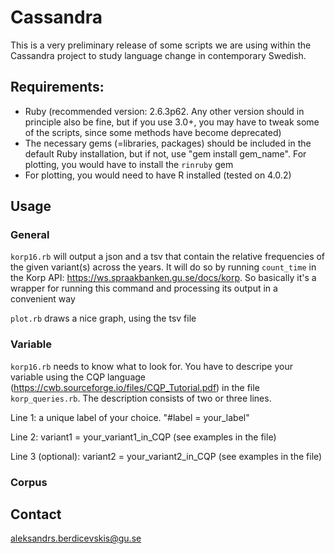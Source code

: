 # Cassandra
This is a very preliminary release of some scripts we are using within the Cassandra project to study language change in contemporary Swedish.

## Requirements: 
- Ruby (recommended version:  2.6.3p62. Any other version should in principle also be fine, but if you use 3.0+, you may have to tweak some of the scripts, since some methods have become deprecated)
- The necessary gems (=libraries, packages) should be included in the default Ruby installation, but if not, use "gem install gem_name". For plotting, you would have to install the `rinruby` gem
- For plotting, you would need to have R installed (tested on 4.0.2)

## Usage
### General
`korp16.rb` will output a json and a tsv that contain the relative frequencies of the given variant(s) across the years. It will do so by running `count_time` in the Korp API: https://ws.spraakbanken.gu.se/docs/korp. So basically it's a wrapper for running this command and processing its output in a convenient way

`plot.rb` draws a nice graph, using the tsv file

### Variable
`korp16.rb` needs to know what to look for. You have to descripe your variable using the CQP language (https://cwb.sourceforge.io/files/CQP_Tutorial.pdf) in the file `korp_queries.rb`. The description consists of two or three lines.

Line 1: a unique label of your choice. "#label = your_label"

Line 2: variant1 = your_variant1_in_CQP (see examples in the file)

Line 3 (optional): variant2 = your_variant2_in_CQP (see examples in the file)



### Corpus



## Contact
aleksandrs.berdicevskis@gu.se


